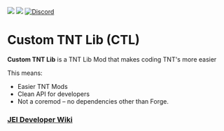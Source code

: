 ![](http://creations-inventostarz.pages.dev/data/img/available-forge.png) ![](http://creations-inventostarz.pages.dev/data/img/available-fabric.png) [![Discord](![](https://creations-inventostarz.pages.dev/data/img/chat-discord.png))](https://discord.gg/Y4tn3mSz)

# Custom TNT Lib (CTL)
**Custom TNT Lib** is a TNT Lib Mod that makes coding TNT's more easier

This means:
* Easier TNT Mods
* Clean API for developers
* Not a coremod – no dependencies other than Forge.

### [JEI Developer Wiki](https://github.com/Abhinav2011VS/CTL-CustomTNTLibMod/wiki)
